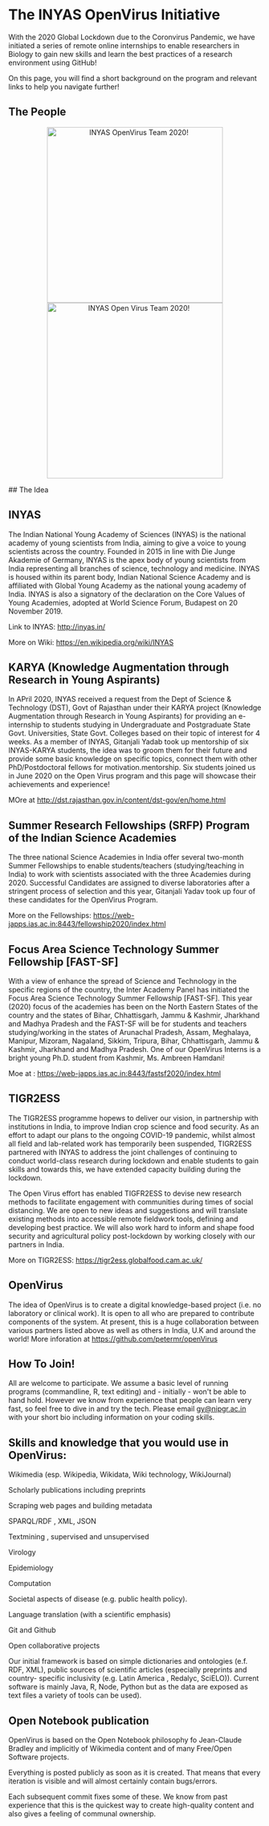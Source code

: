 # The INYAS OpenVirus Initiative 

With the 2020 Global Lockdown due to the Coronvirus Pandemic, we have initiated a series of remote online internships to enable researchers in Biology to gain new skills and learn the best practices of a research environment using GitHub!   

On this page, you will find a short background on the program and relevant links to help you navigate further!

## The People 
<p align="center">
  <img src="openVpic" width="350" title="INYAS OpenVirus Team 2020!">
  <img src="OpenVpic" width="350" alt="INYAS Open Virus Team 2020!">
</p>
## The Idea 

## INYAS
The Indian National Young Academy of Sciences (INYAS) is the national academy of young scientists from India, aiming to give a voice to young scientists across the country. Founded in 2015 in line with Die Junge Akademie of Germany, INYAS is the apex body of young scientists from India representing all branches of science, technology and medicine. INYAS is housed within its parent body, Indian National Science Academy and is affiliated with Global Young Academy as the national young academy of India. INYAS is also a signatory of the declaration on the Core Values of Young Academies, adopted at World Science Forum, Budapest on 20 November 2019.

Link to INYAS: http://inyas.in/

More on Wiki: https://en.wikipedia.org/wiki/INYAS

## KARYA (Knowledge Augmentation through Research in Young Aspirants)
In APril 2020, INYAS received a request from the Dept of Science & Technology (DST), Govt of Rajasthan under their KARYA project (Knowledge Augmentation through Research in Young Aspirants) for providing an e-internship to students studying in Undergraduate and Postgraduate State Govt. Universities, State Govt. Colleges based on their topic of interest for 4 weeks. As a member of INYAS, Gitanjali Yadab took up mentorship of six INYAS-KARYA students, the idea was to groom them for their future and provide some basic knowledge on specific topics, connect them with other PhD/Postdoctoral fellows for motivation.mentorship. 
Six students joined us in June 2020 on the Open Virus program and this page will showcase their achievements and experience!

MOre at http://dst.rajasthan.gov.in/content/dst-gov/en/home.html

## Summer Research Fellowships (SRFP) Program of the Indian Science Academies

The three national Science Academies in India offer several two-month Summer Fellowships to enable students/teachers (studying/teaching in India) to work with scientists associated with the three Academies during 2020. Successful Candidates are assigned to diverse laboratories after a stringent process of selection and this year, Gitanjali Yadav took up four of these candidates for the OpenVirus Program.


More on the Fellowships: https://web-japps.ias.ac.in:8443/fellowship2020/index.html

## Focus Area Science Technology Summer Fellowship [FAST-SF] 
With a view of enhance the spread of Science and Technology in the specific regions of the country, the Inter Academy Panel has initiated the Focus Area Science Technology Summer Fellowship [FAST-SF]. This year (2020) focus of the academies has been on the North Eastern States of the country and the states of Bihar, Chhattisgarh, Jammu & Kashmir, Jharkhand and Madhya Pradesh and the FAST-SF will be for students and teachers studying/working in the states of Arunachal Pradesh, Assam, Meghalaya, Manipur, Mizoram, Nagaland, Sikkim, Tripura, Bihar, Chhattisgarh, Jammu & Kashmir, Jharkhand and Madhya Pradesh. One of our OpenVirus Interns is a bright young Ph.D. student from Kashmir, Ms. Ambreen Hamdani!

Moe at : https://web-japps.ias.ac.in:8443/fastsf2020/index.html

## TIGR2ESS
The TIGR2ESS programme hopews to deliver our vision, in partnership with institutions in India, to improve Indian crop science and food security. 
As an effort to adapt our plans to the ongoing COVID-19 pandemic, whilst almost all field and lab-related work has temporarily been suspended, TIGR2ESS partnered with INYAS to address the joint challenges of continuing to conduct world-class research during lockdown and enable students to gain skills and towards this, we have extended capacity building during the lockdown. 

The Open Virus effort has enabled TIGFR2ESS to devise new research methods to facilitate engagement with communities during times of social distancing. We are open to new ideas and suggestions and will translate existing methods into accessible remote fieldwork tools, defining and developing best practice. We will also work hard to inform and shape food security and agricultural policy post-lockdown by working closely with our partners in India.

More on TIGR2ESS: https://tigr2ess.globalfood.cam.ac.uk/

## OpenVirus

The idea of OpenVirus is to create a digital knowledge-based project (i.e. no laboratory or clinical work). 
It is open to all who are prepared to contribute components of the system.
At present, this is a huge collaboration between various partners listed above as well as others in India, U.K and around the world!
More inforation at https://github.com/petermr/openVirus

## How To Join!
All are welcome to participate. We assume a basic level of running programs (commandline, R, text editing) and - initially - won't be able to hand hold. However we know from experience that people can learn very fast, so feel free to dive in and try the tech.
Please email gy@nipgr.ac.in with your short bio including information on your coding skills.

## Skills and knowledge that you would use in OpenVirus:

Wikimedia (esp. Wikipedia, Wikidata, Wiki technology, WikiJournal)

Scholarly publications including preprints

Scraping web pages and building metadata

SPARQL/RDF , XML, JSON

Textmining , supervised and unsupervised

Virology

Epidemiology

Computation

Societal aspects of disease (e.g. public health policy).

Language translation (with a scientific emphasis)

Git and Github

Open collaborative projects

Our initial framework is based on simple dictionaries and ontologies (e.f. RDF, XML), public sources of scientific articles (especially preprints and country-
specific inclusivity (e.g. Latin America , Redalyc, SciELO)). Current software is mainly Java, R, Node, Python but as the data are exposed as text files a variety of tools can be used).

## Open Notebook publication
OpenVirus is based on the Open Notebook philosophy fo Jean-Claude Bradley and implicitly of Wikimedia content and of many Free/Open Software projects. 

Everything is posted publicly as soon as it is created. That means that every iteration is visible and will almost certainly contain bugs/errors. 

Each subsequent commit fixes some of these. We know from past experience that this is the quickest way to create high-quality content and also gives a feeling of communal ownership.
